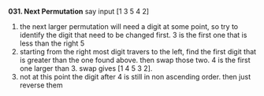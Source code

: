 **031. Next Permutation**
say input [1 3 5 4 2]
1. the next larger permutation will need a digit at some point, so try to identify the digit that need to be changed first. 3 is the first one that is less than the right 5
2. starting from the right most digit travers to the left, find the first digit that is greater than the one found above. then swap those two. 4 is the first one larger than 3. swap gives [1 4 5 3 2]. 
3. not at this point the digit after 4 is still in non ascending order. then just reverse them
